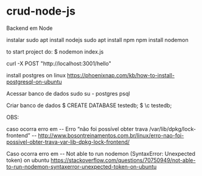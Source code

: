 # crud-node-js
Backend em Node

instalar
sudo apt install nodejs
sudo apt install npm
npm install nodemon

to start  project do:
$ nodemon index.js

curl -X POST "http://localhost:3001/hello"

install postgres on linux
https://phoenixnap.com/kb/how-to-install-postgresql-on-ubuntu

Acessar banco de dados
 sudo su - postgres
 psql
 
Criar banco de dados
$ CREATE DATABASE testedb;
$ \c testedb;



OBS: 

caso ocorra erro em -- Erro “não foi possível obter trava /var/lib/dpkg/lock-frontend” --
http://www.bosontreinamentos.com.br/linux/erro-nao-foi-possivel-obter-trava-var-lib-dpkg-lock-frontend/

Caso ocorra erro em -- Not able to run nodemon (SyntaxError: Unexpected token) on ubuntu
https://stackoverflow.com/questions/70750949/not-able-to-run-nodemon-syntaxerror-unexpected-token-on-ubuntu

